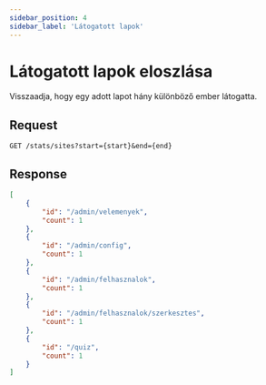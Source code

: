 ```yaml
---
sidebar_position: 4
sidebar_label: 'Látogatott lapok'
---
```


# Látogatott lapok eloszlása

Visszaadja, hogy egy adott lapot hány különböző ember látogatta.

## Request
`GET /stats/sites?start={start}&end={end}`

## Response
```json
[
    {
        "id": "/admin/velemenyek",
        "count": 1
    },
    {
        "id": "/admin/config",
        "count": 1
    },
    {
        "id": "/admin/felhasznalok",
        "count": 1
    },
    {
        "id": "/admin/felhasznalok/szerkesztes",
        "count": 1
    },
    {
        "id": "/quiz",
        "count": 1
    }
]
``` 